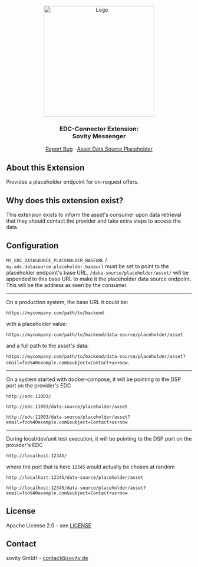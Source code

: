 <!-- PROJECT LOGO -->
<br />
<div align="center">
  <a href="https://github.com/sovity/edc-ce">
    <img src="https://raw.githubusercontent.com/sovity/edc-ui/main/src/assets/images/sovity_logo.svg" alt="Logo" width="300">
  </a>

<h3 align="center">EDC-Connector Extension:<br />Sovity Messenger</h3>

  <p align="center">
    <a href="https://github.com/sovity/edc-ce/issues/new?template=bug_report.md">Report Bug</a>
    ·
    <a href="https://github.com/sovity/edc-ce/issues/new?template=feature_request.md">Asset Data Source Placeholder</a>
  </p>
</div>

## About this Extension

Provides a placeholder endpoint for on-request offers.

## Why does this extension exist?

This extension exists to inform the asset's consumer upon data retrieval that they should contact the provider and take extra steps to access the data.

## Configuration

`MY_EDC_DATASOURCE_PLACEHOLDER_BASEURL` / `my.edc.datasource.placeholder.baseurl` must be set to point to the placeholder endpoint's base URL.
`/data-source/placeholder/asset/` will be appended to this base URL to make it the placeholder data source endpoint. This will be the address as seen by the consumer.

---

On a production system, the base URL it could be:

`https://mycompany.com/path/to/backend`

with a placeholder value:

`https://mycompany.com/path/to/backend/data-source/placeholder/asset`

and a full path to the asset's data:

`https://mycompany.com/path/to/backend/data-source/placeholder/asset?email=foo%40example.com&subject=Contact+us+now`.

---

On a system started with docker-compose, it will be pointing to the DSP port on the provider's EDC

`http://edc:11003/`

`http://edc:11003/data-source/placeholder/asset`

`http://edc:11003/data-source/placeholder/asset?email=foo%40example.com&subject=Contact+us+now`

---

During local/dev/unit test execution, it will be pointing to the DSP port on the provider's EDC

`http://localhost:12345/`

where the port that is here `12345` would actually be chosen at random

`http://localhost:12345/data-source/placeholder/asset`

`http://localhost:12345/data-source/placeholder/asset?email=foo%40example.com&subject=Contact+us+now`

## License

Apache License 2.0 - see [LICENSE](../../LICENSE)

## Contact

sovity GmbH - contact@sovity.de

